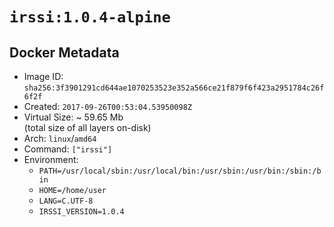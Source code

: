 # `irssi:1.0.4-alpine`

## Docker Metadata

- Image ID: `sha256:3f3901291cd644ae1070253523e352a566ce21f879f6f423a2951784c26f6f2f`
- Created: `2017-09-26T00:53:04.53950098Z`
- Virtual Size: ~ 59.65 Mb  
  (total size of all layers on-disk)
- Arch: `linux`/`amd64`
- Command: `["irssi"]`
- Environment:
  - `PATH=/usr/local/sbin:/usr/local/bin:/usr/sbin:/usr/bin:/sbin:/bin`
  - `HOME=/home/user`
  - `LANG=C.UTF-8`
  - `IRSSI_VERSION=1.0.4`
